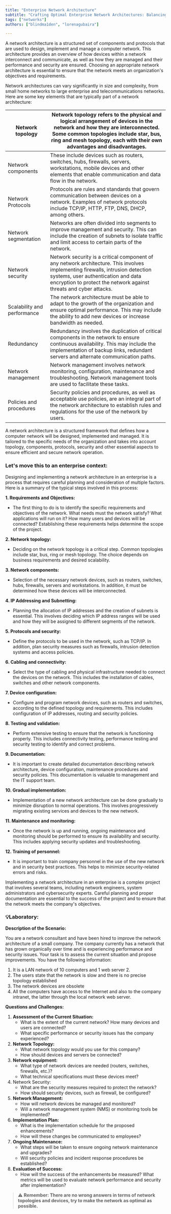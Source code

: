 ```yaml
---
title: "Enterprise Network Architecture"
subtitle: "Crafting Optimal Enterprise Network Architectures: Balancing Performance, Security, and Scalability for Seamless Operations and Growth."
tags: ["networks"]
authors: ["blindma1den", "lorenagubaira"]

---
```


A network architecture is a structured set of components and protocols that are used to design, implement and manage a computer network. This architecture provides an overview of how devices within a network interconnect and communicate, as well as how they are managed and their performance and security are ensured. Choosing an appropriate network architecture is essential to ensure that the network meets an organization's objectives and requirements.

Network architectures can vary significantly in size and complexity, from small home networks to large enterprise and telecommunications networks. Here are some key elements that are typically part of a network architecture:

| Network topology | Network topology refers to the physical and logical arrangement of devices in the network and how they are interconnected. Some common topologies include star, bus, ring and mesh topology, each with their own advantages and disadvantages. |
| --- | --- |
| Network components | These include devices such as routers, switches, hubs, firewalls, servers, workstations, mobile devices and other elements that enable communication and data flow in the network. |
| Network Protocols | Protocols are rules and standards that govern communication between devices on a network. Examples of network protocols include TCP/IP, HTTP, FTP, DNS, DHCP, among others. |
| Network segmentation | Networks are often divided into segments to improve management and security. This can include the creation of subnets to isolate traffic and limit access to certain parts of the network. |
| Network security | Network security is a critical component of any network architecture. This involves implementing firewalls, intrusion detection systems, user authentication and data encryption to protect the network against threats and cyber attacks. |
| Scalability and performance | The network architecture must be able to adapt to the growth of the organization and ensure optimal performance. This may include the ability to add new devices or increase bandwidth as needed. |
| Redundancy | Redundancy involves the duplication of critical components in the network to ensure continuous availability. This may include the implementation of backup links, redundant servers and alternate communication paths. |
| Network management | Network management involves network monitoring, configuration, maintenance and troubleshooting. Network management tools are used to facilitate these tasks. |
| Policies and procedures | Security policies and procedures, as well as acceptable use policies, are an integral part of the network architecture to establish rules and regulations for the use of the network by users. |

A network architecture is a structured framework that defines how a computer network will be designed, implemented and managed. It is tailored to the specific needs of the organization and takes into account topology, components, protocols, security and other essential aspects to ensure efficient and secure network operation.

### Let's move this to an enterprise context:

Designing and implementing a network architecture in an enterprise is a process that requires careful planning and consideration of multiple factors. Here is a summary of the typical steps involved in this process:

**1. Requirements and Objectives:**

- The first thing to do is to identify the specific requirements and objectives of the network. What needs must the network satisfy? What applications will run on it? How many users and devices will be connected? Establishing these requirements helps determine the scope of the project.

**2. Network topology:**  

- Deciding on the network topology is a critical step. Common topologies include star, bus, ring or mesh topology. The choice depends on business requirements and desired scalability.

**3. Network components:** 

- Selection of the necessary network devices, such as routers, switches, hubs, firewalls, servers and workstations. In addition, it must be determined how these devices will be interconnected.

**4. IP Addressing and Subnetting:**

- Planning the allocation of IP addresses and the creation of subnets is essential. This involves deciding which IP address ranges will be used and how they will be assigned to different segments of the network.

**5. Protocols and security:** 

- Define the protocols to be used in the network, such as TCP/IP. In addition, plan security measures such as firewalls, intrusion detection systems and access policies.

**6. Cabling and connectivity:** 

- Select the type of cabling and physical infrastructure needed to connect the devices on the network. This includes the installation of cables, switches and other network components.

**7. Device configuration:** 

- Configure and program network devices, such as routers and switches, according to the defined topology and requirements. This includes configuration of IP addresses, routing and security policies.

**8. Testing and validation:** 

- Perform extensive testing to ensure that the network is functioning properly. This includes connectivity testing, performance testing and security testing to identify and correct problems.

**9. Documentation:** 

- It is important to create detailed documentation describing network architecture, device configuration, maintenance procedures and security policies. This documentation is valuable to management and the IT support team.

**10. Gradual implementation:**

- Implementation of a new network architecture can be done gradually to minimize disruption to normal operations. This involves progressively migrating existing services and devices to the new network.

**11. Maintenance and monitoring:** 
- Once the network is up and running, ongoing maintenance and monitoring should be performed to ensure its availability and security. This includes applying security updates and troubleshooting.

**12. Training of personnel:** 

- It is important to train company personnel in the use of the new network and in security best practices. This helps to minimize security-related errors and risks.

Implementing a network architecture in an enterprise is a complex project that involves several teams, including network engineers, system administrators and cybersecurity experts. Careful planning and proper documentation are essential to the success of the project and to ensure that the network meets the company's objectives.

### 💡Laboratory:

**Description of the Scenario:** 

You are a network consultant and have been hired to improve the network architecture of a small company. The company currently has a network that has grown organically over time and is experiencing performance and security issues. Your task is to assess the current situation and propose improvements. You have the following information:

1. It is a LAN network of 10 computers and 1 web server 2.
2. The users state that the network is slow and there is no precise topology established
3. The network devices are obsolete
4. All the computers have access to the Internet and also to the company intranet, the latter through the local network web server.

**Questions and Challenges:**

1. **Assessment of the Current Situation:** 
    - What is the extent of the current network? How many devices and users are connected?
    - What specific performance or security issues has the company experienced?
2. **Network Topology:**
    - What network topology would you use for this company?
    - How should devices and servers be connected?
3. **Network equipment:** 
    - What type of network devices are needed (routers, switches, firewalls, etc.)?
    - What technical specifications must these devices meet?
4. Network Security:
    - What are the security measures required to protect the network?
    - How should security devices, such as firewall, be configured?
5. **Network Management:**
    - How will network devices be managed and monitored?
    - Will a network management system (NMS) or monitoring tools be implemented?
6. **Implementation Plan:** 
    - What is the implementation schedule for the proposed enhancements?
    - How will these changes be communicated to employees?
7. **Ongoing Maintenance:** 
    - What steps will be taken to ensure ongoing network maintenance and upgrades?
    - Will security policies and incident response procedures be established?
8. **Evaluation of Success:** 
    - How will the success of the enhancements be measured? What metrics will be used to evaluate network performance and security after implementation?
    
> ⚠️ **Remember: There are no wrong answers in terms of network topologies and devices, try to make the network as optimal as possible.** 